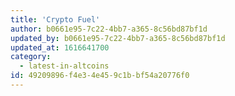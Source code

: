 ```yaml
---
title: 'Crypto Fuel'
author: b0661e95-7c22-4bb7-a365-8c56bd87bf1d
updated_by: b0661e95-7c22-4bb7-a365-8c56bd87bf1d
updated_at: 1616641700
category:
  - latest-in-altcoins
id: 49209896-f4e3-4e45-9c1b-bf54a20776f0
---
```

